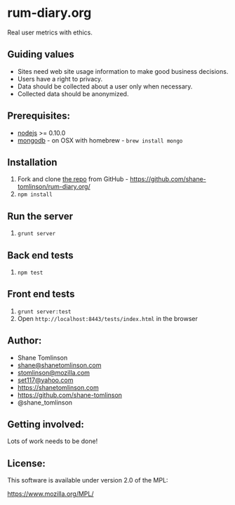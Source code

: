 # rum-diary.org

Real user metrics with ethics.

## Guiding values
* Sites need web site usage information to make good business decisions.
* Users have a right to privacy.
* Data should be collected about a user only when necessary.
* Collected data should be anonymized.

## Prerequisites:

* [nodejs](http://nodejs.org/) &gt;= 0.10.0
* [mongodb](http://www.mongodb.org/) - on OSX with homebrew - `brew install mongo`

## Installation

1. Fork and clone [the repo](https://github.com/shane-tomlinson/rum-diary.org) from GitHub - https://github.com/shane-tomlinson/rum-diary.org/
2. `npm install`

## Run the server

1. `grunt server`

## Back end tests

1. `npm test`

## Front end tests

1. `grunt server:test`
2. Open `http://localhost:8443/tests/index.html` in the browser

## Author:
* Shane Tomlinson
* shane@shanetomlinson.com
* stomlinson@mozilla.com
* set117@yahoo.com
* https://shanetomlinson.com
* https://github.com/shane-tomlinson
* @shane_tomlinson

## Getting involved:

Lots of work needs to be done!

## License:
This software is available under version 2.0 of the MPL:

  https://www.mozilla.org/MPL/



